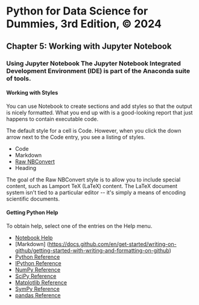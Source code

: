 # Python for Data Science for Dummies, 3rd Edition, © 2024

## Chapter 5: Working with Jupyter Notebook

### Using Jupyter Notebook The Jupyter Notebook Integrated Development Environment (IDE) is part of the Anaconda suite of tools.

#### Working with Styles

You can use Notebook to create sections and add styles so that the output is nicely formatted. What you end up with is a good-looking report that just happens to contain executable code.

The default style for a cell is Code. However, when you click the down arrow next to the Code entry, you see a listing of styles.

* Code
* Markdown
* [Raw NBConvert](https://nbconvert.readthedocs.io/en/latest/)
* Heading

The goal of the Raw NBConvert style is to allow you to include special content, such as Lamport TeX (LaTeX) content. The LaTeX document system isn't tied to a particular editor -- it's simply a means of encoding scientific documents.

#### Getting Python Help

To obtain help, select one of the entries on the Help menu.
* [Notebook Help](https://nbviewer.org/github/ipython/ipython/blob/3.x/examples/Notebook/Index.ipynb)
* [Markdown] (https://docs.github.com/en/get-started/writing-on-github/getting-started-with-writing-and-formatting-on-github)
* [Python Reference](https://docs.python.org/3.10/)
* [IPython Reference](https://ipython.org/documentation.html)
* [NumPy Reference](https://numpy.org/doc/stable/reference/)
* [SciPy Reference](https://docs.scipy.org/doc/scipy/reference/)
* [Matplotlib Reference](https://matplotlib.org/stable/users/)
* [SymPy Reference](https://docs.sympy.org/latest/index.html?v=20250329181059)
* [pandas Reference](https://pandas.pydata.org/pandas-docs/stable/)